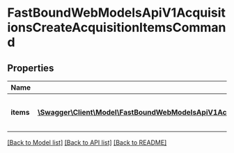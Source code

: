 # FastBoundWebModelsApiV1AcquisitionsCreateAcquisitionItemsCommand

## Properties
Name | Type | Description | Notes
------------ | ------------- | ------------- | -------------
**items** | [**\Swagger\Client\Model\FastBoundWebModelsApiV1AcquisitionsCreateAcquisitionItemsCommandCreateAcquisitionItemsModel[]**](FastBoundWebModelsApiV1AcquisitionsCreateAcquisitionItemsCommandCreateAcquisitionItemsModel.md) | List of items to commit to FastBound. | [optional] 

[[Back to Model list]](../../README.md#documentation-for-models) [[Back to API list]](../../README.md#documentation-for-api-endpoints) [[Back to README]](../../README.md)

